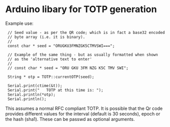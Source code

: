 # Arduino libary for TOTP generation

Example use:

     // Seed value - as per the QR code; which is in fact a base32 encoded
     // byte array (i.e. it is binary).
     //
     const char * seed = "ORUGKU3FMNZGK5CTMVSWI===";
   
     // Example of the same thing - but as usually formatted when shown
     // as the 'alternative text to enter'
     //
     // const char * seed = "ORU GKU 3FM NZG K5C TMV SWI";
   
     String * otp = TOTP::currentOTP(seed);
   
     Serial.print(ctime(&t));
     Serial.print("   TOTP at this time is: ");
     Serial.println(*otp);
     Serial.println();
  
This assumes a normal RFC compliant TOTP. It is possible that the Qr code provides
different values for the interval (default is 30 seconds), epoch or the hash (sha1). 
These can be passwd as optional arguments.
